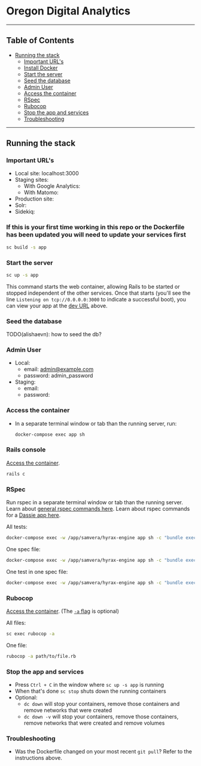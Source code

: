 # Oregon Digital Analytics
----
## Table of Contents
  * [Running the stack](#running-the-stack)
    * [Important URL's](#important-urls)
    * [Install Docker](#install-docker)
    * [Start the server](#start-the-server)
    * [Seed the database](#seed-the-database)
    * [Admin User](#admin-user)
    * [Access the container](#access-the-container)
    * [RSpec](#rspec)
    * [Rubocop](#rubocop)
    * [Stop the app and services](#stop-the-app-and-services)
    * [Troubleshooting](#troubleshooting)
----

## Running the stack
### Important URL's
- Local site: localhost:3000
- Staging sites:
  - With Google Analytics:
  - With Matomo:
- Production site:
- Solr:
- Sidekiq:


### If this is your first time working in this repo or the Dockerfile has been updated you will need to update your services first
  ```bash
  sc build -s app
  ```

### Start the server
```bash
sc up -s app
```
This command starts the web container, allowing Rails to be started or stopped independent of the other services. Once that starts (you'll see the line `Listening on tcp://0.0.0.0:3000` to indicate a successful boot), you can view your app at the [dev URL](#important-urls) above.

### Seed the database
TODO(alishaevn): how to seed the db?
<!-- ```bash
``` -->

### Admin User
- Local:
  - email: admin@example.com
  - password: admin_password
- Staging:
  - email:
  - password:

### Access the container
- In a separate terminal window or tab than the running server, run:
  ``` bash
  docker-compose exec app sh
  ```

### Rails console
[Access the container](#access-the-container).
``` bash
rails c
```

### RSpec
Run rspec in a separate terminal window or tab than the running server.
Learn about [general rspec commands here](https://github.com/rspec/rspec-rails/tree/4-1-maintenance#running-specs).
Learn about rspec commands for a [Dassie app here](https://github.com/samvera/hyrax/wiki/FAQ-for-Dassie-Docker-Test-App#how-do-i-run-tests).

All tests:
  ``` bash
  docker-compose exec -w /app/samvera/hyrax-engine app sh -c "bundle exec rspec"
  ```

One spec file:
  ``` bash
  docker-compose exec -w /app/samvera/hyrax-engine app sh -c "bundle exec rspec spec/path/to/spec.rb"
  ```

One test in one spec file:
  ``` bash
  docker-compose exec -w /app/samvera/hyrax-engine app sh -c "bundle exec rspec spec/path/to/spec.rb:18"
  ```

### Rubocop
[Access the container](#access-the-container).
(The [`-a` flag](https://docs.rubocop.org/rubocop/usage/basic_usage.html#auto-correcting-offenses) is optional)

All files:
  ```bash
  sc exec rubocop -a
  ```

One file:
  ```bash
  rubocop -a path/to/file.rb
  ```

### Stop the app and services
- Press `Ctrl + C` in the window where `sc up -s app` is running
- When that's done `sc stop` shuts down the running containers
- Optional:
  - `dc down` will stop your containers, remove those containers and remove networks that were created
  - `dc down -v` will stop your containers, remove those containers, remove networks that were created and remove volumes

### Troubleshooting
- Was the Dockerfile changed on your most recent `git pull`? Refer to the instructions above.
